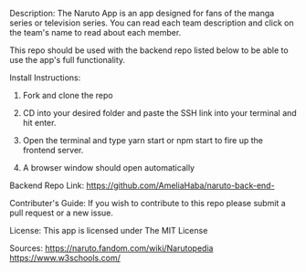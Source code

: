 Description:
The Naruto App is an app designed for fans of the manga series or television series. You can read each team description and click on the team's name to read about each member. 

This repo should be used with the backend repo listed below to be able to use the app's full functionality.


Install Instructions:
1) Fork and clone the repo 

2) CD into your desired folder and paste the SSH link into your terminal and hit enter.

3) Open the terminal and type yarn start or npm start to fire up the frontend server.

4) A browser window should open automatically

Backend Repo Link:
https://github.com/AmeliaHaba/naruto-back-end-

Contributer's Guide:
If you wish to contribute to this repo please submit a pull request or a new issue.

License:
This app is licensed under The MIT License

Sources:
https://naruto.fandom.com/wiki/Narutopedia
https://www.w3schools.com/